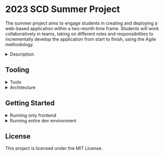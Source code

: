 # 2023 SCD Summer Project

The summer project aims to engage students in creating and deploying a web-based application within a two-month time frame. Students will work collaboratively in teams, taking on different roles and responsibilities to incrementally develop the application from start to finish, using the Agile methodology.

<details>
<summary>Description</summary>
The summer project aims to engage students in creating and deploying a web-based application within a two-month time frame. Students will work collaboratively in teams, taking on different roles and responsibilities to incrementally develop the application from start to finish, using the Agile methodology.

Throughout the project, students will gain hands-on experience in web development, enhancing their programming skills and expanding their technical knowledge. They will have the opportunity to work on frontend and/or backend development, database management, system (architecture) design, CI/CD pipelines, and also non-technical roles such as management, marketing, branding, and QA/UX. The project also focuses on fostering teamwork, collaboration, and project management skills as students work together to overcome challenges and meet project milestones.

By participating in this summer project, students will have the chance to build their portfolios and resumes with a real-world web application, showcasing their practical skills and commitment to learning ubiquitous and intricate systems. They will also benefit from networking opportunities, connecting with peers, mentors, and faculty involved in the project. Additionally, the project will provide students with exposure to industry practices and development methodologies, preparing them for future careers in related fields.

It may seem a bit overwhelming to realize what you're getting yourself into, but don't worry! You don't have to be fully committed to join. The goal of this project is to provide you with a valuable learning experience, skill development, personal growth, and the opportunity to work communally on a meaningful project that can have a lasting impact on your academic and professional journeys.
<br>

</details>

## Tooling

<details>
<summary>Tools</summary>
<br>

The client was bootstrapped with [reactjs-vite-tailwindcss-boilerplate](https://github.com/joaopaulomoraes/reactjs-vite-tailwindcss-boilerplate)

This client uses tools like:

- [Vite](https://vitejs.dev)
- [ReactJS](https://reactjs.org)
- [TypeScript](https://www.typescriptlang.org)
- [Vitest](https://vitest.dev)
- [Testing Library](https://testing-library.com)
- [Tailwindcss](https://tailwindcss.com)
- [Eslint](https://eslint.org)
- [Prettier](https://prettier.io)

The server uses tools like:

- [Express](https://expressjs.com/)
- [TypeScript](https://www.typescriptlang.org)
- [Jest](https://jestjs.io/)
- [Supertest](https://github.com/ladjs/supertest)
- [Pocketbase SDK](https://github.com/pocketbase/js-sdk)
- [Docker](https://www.docker.com/)
- [Redis](https://redis.io/)
- [Pocketbase BaaS](https://pocketbase.io/)

</details>

<details>
<summary>Architecture</summary>
<br>
Backend architecture:

![backend-architecture](/.github/imgs/backend.png)

</details>

## Getting Started

<details>
<summary>Running only frontend</summary>
<br>

### Prerequisites

1. [Node.js](https://nodejs.org/en/download/)
2. [Git](https://git-scm.com/downloads)

<br>
1. Clone the repository

```bash
# clone repo
git clone https://github.com/WSU-Society-of-Computer-Developers/summer-project
# go to project folder
cd summer-project
# go to client folder
cd client
```

2. Create a `.env` file in `client/` folder with the following contents:

```bash
VITE_PB_URL=http://localhost:8090
VITE_API_URL=http://localhost:5000
```

3. Install dependencies

```bash
npm install
```

4. Run the dev environment

```bash
# run this command every time you want to start the dev server
npm run dev
```

Now the site should be up with hot reload @ <http://localhost:5173>.

</details>

<details>
<summary>Running entire dev environment</summary>
<br>

**YOU MUST HAVE [Docker](https://docs.docker.com/get-docker/) INSTALLED**

### Prerequisites

1. [Docker](https://docs.docker.com/get-docker/)
2. [Git](https://git-scm.com/downloads)

<br>

1. Clone the repository

```bash
# clone repo
git clone https://github.com/WSU-Society-of-Computer-Developers/summer-project

# go to project folder
cd summer-project
```

1. Create a `.env` file in `server/` folder with the following contents:

```bash
PORT=5000
REDIS_URL=redis://redis:6379
PB_URL=http://pocketbase:8090
PB_ADMIN_USERNAME=get_from_discord
PB_ADMIN_PASSWORD=get_from_discord
NODE_ENV=development

```

> **NOTE:** Replace `get_from_discord` with the actual values from Discord in the [#backend-private](https://discord.com/channels/1114185335266623488/1114328051673731102/1119060706453635204) channel

4. Create a `.env` file in `client/` folder with the following contents:

```bash
VITE_PB_URL=http://localhost:8090
VITE_API_URL=http://localhost:5000
```

3. Download the `pocketbase_data.zip` from Discord in the pinned message in the [#backend-private](https://discord.com/channels/1114185335266623488/1114328051673731102/1130206254422294628) channel and extract it in the `summer-project/server` folder

Your directory should now look like this:

```
summer-project/
├─ client/
│  ├─ src/
│  ├─ .env
├─ server/
│  ├─ docker/
│  │  ├─ pb/
│  │  │  ├─ data/
│  │  │  ┕ public/
│  ├─ src/
│  ┕ .env
┕ docker-compose.yml
```

4. Run the dev environment

```bash
# in the summer-project folder where the docker-compose.yml file is in, run:
docker-compose up
```

> If you have any questions, please contact @ThatZiv

You should be able to now:

- Access the frontend: <http://localhost:5173/>
- Access the backend: <http://localhost:5000/api>
- Access the Pocketbase admin panel: <http://localhost:8090/_/>

### Caveats

- If you want to run the backend without docker, you will need to install [Redis](https://redis.io/) and [Node.js](https://nodejs.org/en/download/) and run them separately
- Any changes in code for both the **client** and **server** outside their respective `src/` folder will require a docker image rebuild to reflect changes:
  - `docker-compose up --build`

</details>

## License

This project is licensed under the MIT License.
